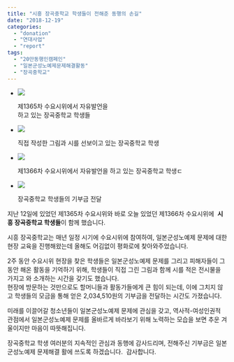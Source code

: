 ```yaml
---
title: "시흥 장곡중학교 학생들이 전해준 동행의 손길"
date: "2018-12-19"
categories: 
  - "donation"
  - "연대사업"
  - "report"
tags: 
  - "20만동행인캠페인"
  - "일본군성노예제문제해결활동"
  - "장곡중학교"
---
```


- ![](https://r2.womenandwar.net/2018/12/IMGP2712-1-1024x680.jpg)
    
    제1365차 수요시위에서 자유발언을  
    하고 있는 장곡중학교 학생들
    
- ![](https://r2.womenandwar.net/2018/12/IMGP2713-1-1024x680.jpg)
    
    직접 작성한 그림과 시를 선보이고 있는 장곡중학교 학생 
    
- ![](https://r2.womenandwar.net/2018/12/IMGP2974-1024x680.jpg)
    
    제1366차 수요시위에서 자유발언을 하고 있는 장곡중학교 학생ㄷ
    
- ![](https://r2.womenandwar.net/2018/12/IMGP2980-1024x680.jpg)
    
    장곡중학교 학생들의 기부금 전달
    

지난 12일에 있었던 제1365차 수요시위와 바로 오늘 있었던 제1366차 수요시위에  **시흥 장곡중학교 학생들**이 함께 했습니다.  
  
시흥 장곡중학교는 매년 일정 시기에 수요시위에 참여하여, 일본군성노예제 문제에 대한 현장 교육을 진행해왔는데 올해도 어김없이 평화로에 찾아와주었습니다.  

2주 동안 수요시위 현장을 찾은 학생들은 일본군성노예제 문제를 그리고 피해자들이 그동안 해온 활동을 기억하기 위해, 학생들이 직접 그린 그림과 함께 시를 적은 전시물을 가지고 와 소개하는 시간을 갖기도 했습니다.  
현장에 방문하는 것만으로도 할머니들과 활동가들에게 큰 힘이 되는데, 이에 그치지 않고 학생들의 모금을 통해 얻은 2,034,510원의 기부금을 전달하는 시간도 가졌습니다.  
  
미래를 이끌어갈 청소년들이 일본군성노예제 문제에 관심을 갖고, 역사적-여성인권적 관점에서 일본군성노예제 문제를 올바르게 바라보기 위해 노력하는 모습을 보면 추운 겨울이지만 마음이 따뜻해집니다.  
  
장곡중학교 학생 여러분의 지속적인 관심과 동행에 감사드리며, 전해주신 기부금은 일본군성노예제 문제해결 활에 쓰도록 하겠습니다.  감사합니다.
